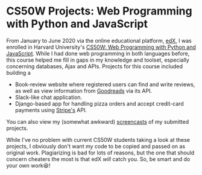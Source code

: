 # CS50W Projects: Web Programming with Python and JavaScript

From January to June 2020 via the online educational platform, [edX](https://www.edx.org/), I was enrolled in Harvard University's [CS50W: Web Programming with Python and JavaScript](https://www.edx.org/course/cs50s-web-programming-with-python-and-javascript). While I had done web programming in both languages before, this course helped me fill in gaps in my knowledge and toolset, especially concerning databases, Ajax and APIs. Projects for this course included building a


- Book-review website where registered users can find and write reviews, as well as view information from [Goodreads](https://www.goodreads.com/) via its API.
- Slack-like chat application.
- Django-based app for handling pizza orders and accept credit-card payments using [Stripe's](https://www.stripe.com/) API.

You can also view my (somewhat awkward) [screencasts](https://vimeo.com/user107428552) of my submitted projects.

While I've no problem with current CS50W students taking a look at these projects, I obviously 
don't want my code to be copied and passed on as original work. Plagiarizing is bad for 
lots of reasons, but the one that should concern cheaters the most is that edX _will_ catch you. So, be
smart and do your own work😆!